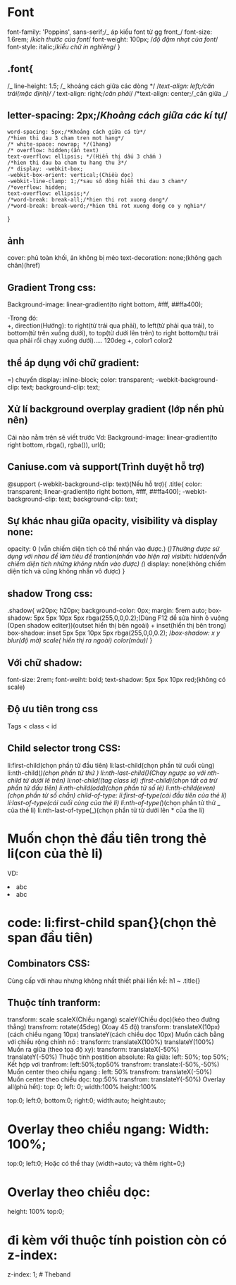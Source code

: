 # Font

font-family: 'Poppins', sans-serif;/_ áp kiểu font từ gg front_/
font-size: 1.6rem; /_kích thước của font_/
font-weight: 100px; /_độ đậm nhạt của font_/
font-style: italic;/_kiểu chữ in nghiêng_/
}

## .font{

/_ line-height: 1.5; /_ khoảng cách giữa các dòng */
/*text-align: left;/_căn trái(mặc định)_/
/* text-align: right;/*căn phải*/
/*text-align: center;/_căn giữa _/

## letter-spacing: 2px;/_Khoảng cách giữa các kí tự_/

    word-spacing: 5px;/*Khoảng cách giữa cá từ*/
    /*hien thi dau 3 cham tren mot hang*/
    /* white-space: nowrap; */(1hang)
    /* overflow: hidden;(ẩn text)
    text-overflow: ellipsis; */(Hiển thị dấu 3 chấm )
    /*hien thi dau ba cham tu hang thu 3*/
    /* display: -webkit-box;
    -webkit-box-orient: vertical;(Chiều dọc)
    -webkit-line-clamp: 1;/*sau sô dòng hiển thi dau 3 cham*/
    /*overflow: hidden;
    text-overflow: ellipsis;*/
    /*word-break: break-all;/*hien thi rot xuong dong*/
    /*word-break: break-word;/*hien thi rot xuong dong co y nghia*/

}

## ảnh

cover: phủ toàn khối, ản không bị méo
text-decoration: none;(không gạch chân)(href)

## Gradient Trong css:

Background-image: linear-gradient(to right bottom, #fff, ##ffa400);

-Trong đó:  
 +, direction(Hướng): to right(từ trái qua phải), to left(từ phải qua trái), to bottom(từ trên xuống dưới), to top(từ dưới lên trên)
to right bottom(tư trái qua phải rồi chạy xuống dưới).....
120deg
+, color1
color2

## thể áp dụng với chữ gradient:

=) chuyển display: inline-block;
color: transparent;
-webkit-background-clip: text;
background-clip: text;

## Xử lí background overplay gradient (lớp nền phủ nên)

Cái nào nằm trên sẽ viết trước
Vd:
Background-image: linear-gradient(to right bottom, rbga(), rgba()), url();

## Caniuse.com và support(Trình duyệt hỗ trợ)

@support (-webkit-background-clip: text)(Nếu hỗ trợ){
.title{
color: transparent;
linear-gradient(to right bottom, #fff, ##ffa400);
-webkit-background-clip: text;
background-clip: text;

## Sự khác nhau giữa opacity, visibility và display none:

opacity: 0 (vẫn chiếm diện tích có thể nhấn vào được.) (_)Thường được sử dụng với nhau để làm tiêu đề trantion(nhấn vào hiện ra)
visibiti: hidden(vẫn chiếm diện tích những không nhấn vào được) (_)
display: none(không chiếm diện tích và cũng không nhấn vô được)
}

## shadow Trong css:

.shadow{
w20px;
h20px;
background-color: 0px;
margin: 5rem auto;
box-shadow: 5px 5px 10px 5px rbga(255,0,0,0.2);(Dùng F12 để sửa hình ô vuông (Open shadow editer))(outset hiển thị bên ngoài) + inset(hiển thị bên trong)
box-shadow: inset 5px 5px 10px 5px rbga(255,0,0,0.2);
/_box-shadow: x y blur(độ mờ) scale( hiển thị ra ngoài) color(màu)_/
}

## Với chữ shadow:

font-size: 2rem;
font-weiht: bold;
text-shadow: 5px 5px 10px red;(không có scale)

## Độ ưu tiên trong css

Tags < class < id

## Child selector trong CSS:

li:first-child(chọn phần tử đầu tiên)
li:last-child(chọn phần tử cuối cùng)
li:nth-child(_)(chọn phần tử thứ _)
li:nth-last-child(_)(Chạy ngược so với nth-child từ dưới lê trên)
li:not-child((tag class id) :first-child)(chọn tất cả trừ phần tử đầu tiên)
li:nth-child(odd)(chọn phần tử số lẻ)
li:nth-child(even)(chọn phần tử số chẵn)
child-of-type:
li:first-of-type(cái đầu tiên của thẻ li)
li:last-of-type(cái cuối cùng của thẻ li)
li:nth-of-type(_)(chọn phần tử thứ _ của thẻ li)
li:nth-last-of-type(_)(chọn phần tử từ dưới lên \* của the li)

# Muốn chọn thẻ đầu tiên trong thẻ li(con của thẻ li)

VD: <div>

<li>
<span>abc</span>
</li>
</div>

<div>
	<li>
		<span>abc</span>
	</li>
    </div>

# code: li:first-child span{}(chọn thẻ span đầu tiên)

## Combinators CSS:

Cùng cấp với nhau nhưng không nhất thiết phải liền kề: h1 ~ .title{}

## Thuộc tính tranform:

transform: scale scaleX(Chiều ngang) scaleY(Chiều dọc)(kéo theo đường thẳng)
transfrom: rotate(45deg) (Xoay 45 độ)
transform: translateX(10px)(cách chiều ngang 10px) translateY(cách chiều dọc 10px)
Muốn cách bằng với chiều rộng chính nó :
transform: translateX(100%) translateY(100%)
Muốn ra giữa (theo tọa độ xy):
transform: translateX(-50%) translateY(-50%)
Thuộc tính postition absolute:
Ra giữa: left: 50%; top 50%;
Kết hợp vơi tranfrom:
left:50%;top50%
transfrom: translate:(-50%,-50%)
Muốn center theo chiều ngang :
left: 50%
transfrom: translateX(-50%)
Muốn center theo chiều dọc:
top:50%
transfrom: translateY(-50%)
Overlay all(phủ hết):
top: 0;
left: 0;
width:100%
height:100%

top:0;
left:0;
bottom:0;
right:0;
width:auto;
height:auto;

# Overlay theo chiều ngang: Width: 100%;
 top:0; 
 left:0;
 Hoặc có thể thay (width=auto; và thêm right=0;)
# Overlay theo chiều dọc:
height: 100%
top:0;

# đi kèm với thuộc tính poistion còn có z-index:
z-index: 1;
#   T h e b a n d  
 